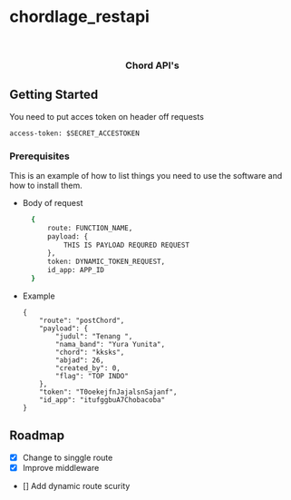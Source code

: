 # chordlage_restapi

<!-- PROJECT LOGO -->
<br />
<div align="center">
  <!-- <a href="https://github.com/othneildrew/Best-README-Template">
    <img src="images/logo.png" alt="Logo" width="80" height="80">
  </a> -->

  <h3 align="center">Chord API's</h3>
</div>


## Getting Started

You need to put acces token on header off requests
```
access-token: $SECRET_ACCESTOKEN
```

### Prerequisites

This is an example of how to list things you need to use the software and how to install them.

- Body of request
  ```sh
    {
        route: FUNCTION_NAME,
        payload: {
            THIS IS PAYLOAD REQURED REQUEST
        },
        token: DYNAMIC_TOKEN_REQUEST,
        id_app: APP_ID
    }
  ```
 - Example
    ```
    {
        "route": "postChord", 
        "payload": {
            "judul": "Tenang ", 
            "nama_band": "Yura Yunita", 
            "chord": "kksks", 
            "abjad": 26, 
            "created_by": 0, 
            "flag": "TOP INDO"
        }, 
        "token": "T0oekejfnJajalsnSajanf", 
        "id_app": "itufggbuA7Chobacoba"
    }
    ```
<!-- ROADMAP -->

## Roadmap

- [x] Change to singgle route
- [x] Improve middleware
- [] Add dynamic route scurity
